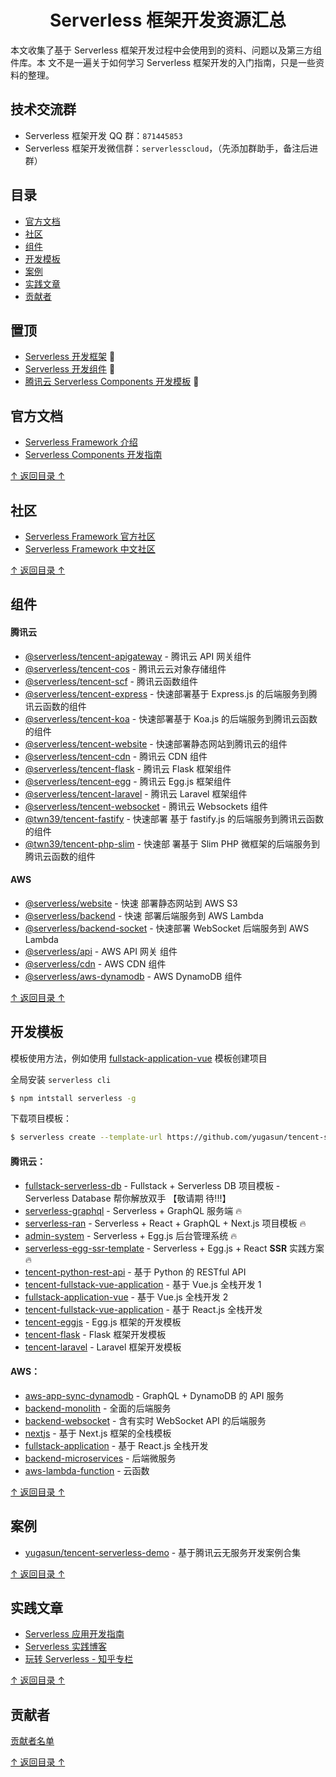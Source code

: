<h1 align="center">Serverless 框架开发资源汇总</h1>

本文收集了基于 Serverless 框架开发过程中会使用到的资料、问题以及第三方组件库。本
文不是一遍关于如何学习 Serverless 框架开发的入门指南，只是一些资料的整理。

## 技术交流群

- Serverless 框架开发 QQ 群：`871445853`
- Serverless 框架开发微信群：`serverlesscloud`，（先添加群助手，备注后进群）

## 目录

- [官方文档](#官方文档)
- [社区](#社区)
- [组件](#组件)
- [开发模板](#开发模板)
- [案例](#案例)
- [实践文章](#实践文章)
- [贡献者](#贡献者)

## 置顶

- [Serverless 开发框架](https://github.com/serverless/serverless) 💯
- [Serverless 开发组件](https://github.com/serverless/components) 💯
- [腾讯云 Serverless Components 开发模板](https://github.com/yugasun/serverless-component-template)
  💯

## 官方文档

- [Serverless Framework 介绍](https://serverless.com/framework/docs/)
- [Serverless Components 开发指南](https://serverless.com/blog/what-are-serverless-components-how-use/)

[↑ 返回目录 ↑](#目录)

## 社区

- [Serverless Framework 官方社区](https://serverless.com/blog/)
- [Serverless Framework 中文社区](https://serverlesscloud.cn)

[↑ 返回目录 ↑](#目录)

## 组件

#### 腾讯云

- [@serverless/tencent-apigateway](https://github.com/serverless-components/tencent-apigateway) -
  腾讯云 API 网关组件
- [@serverless/tencent-cos](https://github.com/serverless-components/tencent-cos) -
  腾讯云云对象存储组件
- [@serverless/tencent-scf](https://github.com/serverless-components/tencent-scf) -
  腾讯云函数组件
- [@serverless/tencent-express](https://github.com/serverless-components/tencent-express) -
  快速部署基于 Express.js 的后端服务到腾讯云函数的组件
- [@serverless/tencent-koa](https://github.com/serverless-components/tencent-koa) -
  快速部署基于 Koa.js 的后端服务到腾讯云函数的组件
- [@serverless/tencent-website](https://github.com/serverless-components/tencent-website) -
  快速部署静态网站到腾讯云的组件
- [@serverless/tencent-cdn](https://github.com/serverless-components/tencent-cdn) -
  腾讯云 CDN 组件
- [@serverless/tencent-flask](https://github.com/serverless-components/tencent-flask) -
  腾讯云 Flask 框架组件
- [@serverless/tencent-egg](https://github.com/serverless-components/tencent-egg) -
  腾讯云 Egg.js 框架组件
- [@serverless/tencent-laravel](https://github.com/serverless-components/tencent-laravel) -
  腾讯云 Laravel 框架组件
- [@serverless/tencent-websocket](https://github.com/serverless-components/tencent-websocket) -
  腾讯云 Websockets 组件
- [@twn39/tencent-fastify](https://github.com/twn39/tencent-fastify) - 快速部署
  基于 fastify.js 的后端服务到腾讯云函数的组件
- [@twn39/tencent-php-slim](https://github.com/twn39/tencent-php-slim) - 快速部
  署基于 Slim PHP 微框架的后端服务到腾讯云函数的组件

#### AWS

- [@serverless/website](https://github.com/serverless-components/website) - 快速
  部署静态网站到 AWS S3
- [@serverless/backend](https://github.com/serverless-components/backend) - 快速
  部署后端服务到 AWS Lambda
- [@serverless/backend-socket](https://github.com/serverless-components/backend-socket) -
  快速部署 WebSocket 后端服务到 AWS Lambda
- [@serverless/api](https://github.com/serverless-components/api) - AWS API 网关
  组件
- [@serverless/cdn](https://github.com/serverless-components/cdn) - AWS CDN 组件
- [@serverless/aws-dynamodb](https://github.com/serverless-components/aws-dynamodb) -
  AWS DynamoDB 组件

[↑ 返回目录 ↑](#目录)

## 开发模板

模板使用方法，例如使用
[fullstack-application-vue](https://github.com/yugasun/tencent-serverless-demo/tree/master/fullstack-application-vue)
模板创建项目

全局安装 `serverless cli`

```bash
$ npm intstall serverless -g
```

下载项目模板：

```bash
$ serverless create --template-url https://github.com/yugasun/tencent-serverless-demo/tree/master/fullstack-application-vue
```

#### 腾讯云：

- [fullstack-serverless-db](https://github.com/yugasun/tencent-serverless-demo/tree/master/fullstack-serverless-db) -
  Fullstack + Serverless DB 项目模板 - Serverless Database 帮你解放双手 【敬请期
  待!!!】
- [serverless-graphql](https://github.com/yugasun/tencent-serverless-demo/tree/master/serverless-graphql) -
  Serverless + GraphQL 服务端 🔥
- [serverless-ran](https://github.com/yugasun/serverless-ran) - Serverless +
  React + GraphQL + Next.js 项目模板 🔥
- [admin-system](https://github.com/yugasun/tencent-serverless-demo/tree/master/admin-system) -
  Serverless + Egg.js 后台管理系统 🔥
- [serverless-egg-ssr-template](https://github.com/yugasun/serverless-egg-ssr-template) -
  Serverless + Egg.js + React **SSR** 实践方案 🔥
- [tencent-python-rest-api](https://github.com/serverless/components/tree/master/templates/tencent-python-rest-api) -
  基于 Python 的 RESTful API
- [tencent-fullstack-vue-application](https://github.com/serverless/components/tree/master/templates/tencent-fullstack-vue-application) -
  基于 Vue.js 全栈开发 1
- [fullstack-application-vue](https://github.com/yugasun/tencent-serverless-demo/tree/master/fullstack-application-vue) -
  基于 Vue.js 全栈开发 2
- [tencent-fullstack-vue-application](https://github.com/serverless/components/tree/master/templates/tencent-fullstack-vue-application) -
  基于 React.js 全栈开发
- [tencent-eggjs](https://github.com/serverless/components/tree/master/templates/tencent-eggjs) -
  Egg.js 框架的开发模板
- [tencent-flask](https://github.com/serverless/components/tree/master/templates/tencent-flask) -
  Flask 框架开发模板
- [tencent-laravel](https://github.com/serverless/components/tree/master/templates/tencent-laravel) -
  Laravel 框架开发模板

#### AWS：

- [aws-app-sync-dynamodb](https://github.com/serverless/components/tree/master/templates/aws-app-sync-dynamodb) -
  GraphQL + DynamoDB 的 API 服务
- [backend-monolith](https://github.com/serverless/components/tree/master/templates/backend-monolith) -
  全面的后端服务
- [backend-websocket](https://github.com/serverless/components/tree/master/templates/backend-websocket) -
  含有实时 WebSocket API 的后端服务
- [nextjs](https://github.com/serverless/components/tree/master/templates/website) -
  基于 Next.js 框架的全栈模板
- [fullstack-application](https://github.com/serverless/components/tree/master/templates/fullstack-application) -
  基于 React.js 全栈开发
- [backend-microservices](https://github.com/serverless/components/tree/master/templates/backend-microservices) -
  后端微服务
- [aws-lambda-function](https://github.com/serverless/components/tree/master/templates/aws-lambda-function) -
  云函数

[↑ 返回目录 ↑](#目录)

## 案例

- [yugasun/tencent-serverless-demo](https://github.com/yugasun/tencent-serverless-demo) -
  基于腾讯云无服务开发案例合集

[↑ 返回目录 ↑](#目录)

## 实践文章

- [Serverless 应用开发指南](https://serverless.ink/)
- [Serverless 实践博客](https://yugasun.com/)
- [玩转 Serverless - 知乎专栏](https://zhuanlan.zhihu.com/ServerlessGo)

[↑ 返回目录 ↑](#目录)

## 贡献者

[贡献者名单](https://github.com/yugasun/awesome-serverless-framework/graphs/contributors)

[↑ 返回目录 ↑](#目录)
